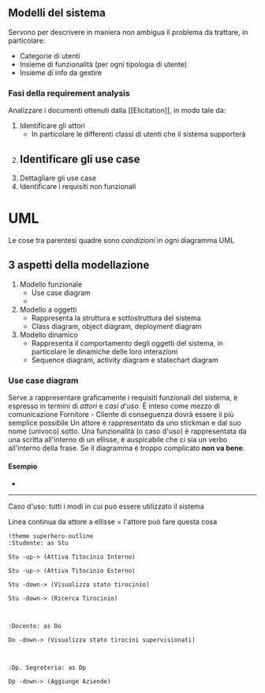 ## Modelli del sistema
Servono per descrivere in maniera non ambigua il problema da trattare, in particolare:
- Categorie di utenti
- Insieme di funzionalità (per ogni tipologia di utente)
- Insieme di info da gestire
### Fasi della requirement analysis
Analizzare i documenti ottenuti dalla [[Elicitation]], in modo tale da:
1. Identificare gli attori
	- In particolare le differenti classi di utenti che il sistema supporterà
2.  Identificare gli use case
	- 
3. Dettagliare gli use case
4. Identificare i requisiti non funzionali

# UML
Le cose tra parentesi quadre sono *condizioni* in ogni diagramma UML
## 3 aspetti della modellazione
1. Modello funzionale
	- Use case diagram
	- 
2. Modello a oggetti
	- Rappresenta la struttura e sottostruttura del sistema
	- Class diagram, object diagram, deployment diagram
3. Modello dinamico
	- Rappresenta il comportamento degli oggetti del sistema, in particolare le dinamiche delle loro interazioni
	- Sequence diagram, activity diagram e statechart diagram
### Use case diagram
Serve a rappresentare graficamente i requisiti funzionali del sistema, è espresso in termini di *attori* e *casi d'uso*. È inteso come mezzo di comunicazione Fornitore - Cliente di conseguenza dovrà essere il più semplice possibile
Un attore è rappresentato da uno stickman e dal suo nome (univoco) sotto.
Una funzionalità (o caso d'uso) è rappresentata da una scritta all'interno di un ellisse, è auspicabile che ci sia un verbo all'interno della frase.
Se il diagramma è troppo complicato **non va bene**.
#### Esempio
-



---

Caso d'uso: tutti i modi in cui può essere utilizzato il sistema

Linea continua da attore a ellisse $=$ l'attore può fare questa cosa

```plantuml
!theme superhero-outline
:Studente: as Stu

Stu -up-> (Attiva Titocinio Interno)

Stu -up-> (Attiva Titocinio Esterno)

Stu -down-> (Visualizza stato tirocinio)

Stu -down-> (Ricerca Tirocinio)

  

:Docente: as Do

Do -down-> (Visualizza stato tirocini supervisionati)

  

:Dp. Segreteria: as Dp

Dp -down-> (Aggiunge Aziende)
```
